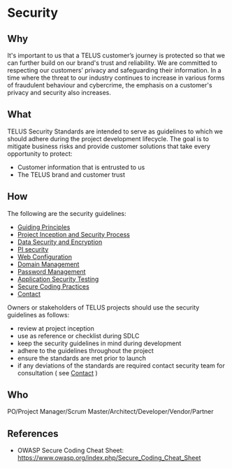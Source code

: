 # Security

## Why

It's important to us that a TELUS customer’s journey is protected so that we can further build on our brand's trust and reliability. We are committed to respecting our customers’ privacy and safeguarding their information. In a time where the threat to our industry continues to increase in various forms of fraudulent behaviour and cybercrime, the emphasis on a customer's privacy and security also increases.
 
## What

TELUS Security Standards are intended to serve as guidelines to which we should adhere during the project development lifecycle. The goal is to mitigate business risks and provide customer solutions that take every opportunity to protect:
 
- Customer information that is entrusted to us
- The TELUS brand and customer trust

## How

The following are the security guidelines:

- [Guiding Principles](guiding-principles.md)
- [Project Inception and Security Process](project-inception-and-security-process.md)
- [Data Security and Encryption](data-security-and-encryption.md)
- [PI security](PI-security.md)
- [Web Configuration](web-configuration.md)
- [Domain Management](domain-management.md)
- [Password Management](password-management.md)
- [Application Security Testing](app-sec-testing.md)
- [Secure Coding Practices](secure-coding-practices.md)
- [Contact](contact.md)

Owners or stakeholders of TELUS projects should use the security guidelines as follows:
- review at project inception
- use as reference or checklist during SDLC
- keep the security guidelines in mind during development
- adhere to the guidelines throughout the project
- ensure the standards are met prior to launch
- if any deviations of the standards are required contact security team for consultation ( see [Contact](contact.md) )

## Who

PO/Project Manager/Scrum Master/Architect/Developer/Vendor/Partner

## References

- OWASP Secure Coding Cheat Sheet:
https://www.owasp.org/index.php/Secure_Coding_Cheat_Sheet
